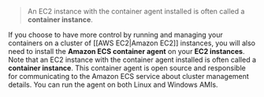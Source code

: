 > An EC2 instance with the container agent installed is often called a **container instance**.

If you choose to have more control by running and managing your containers on a cluster of [[AWS EC2|Amazon EC2]] instances, you will also need to install the **Amazon ECS container agent** on your **EC2 instances**. Note that an EC2 instance with the container agent installed is often called a **container instance**. This container agent is open source and responsible for communicating to the Amazon ECS service about cluster management details. You can run the agent on both Linux and Windows AMIs.